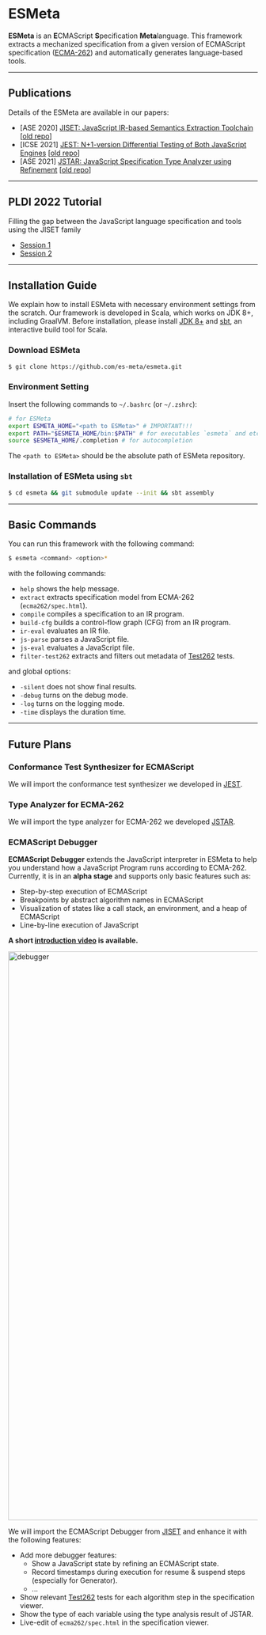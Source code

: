 # ESMeta
**ESMeta** is an **E**CMAScript **S**pecification **Meta**language. This framework extracts a mechanized specification from a given version of ECMAScript specification ([ECMA-262](https://tc39.es/ecma262/)) and automatically generates language-based tools.

--------------------------------------------------------------------------------

## Publications

Details of the ESMeta are available in our papers:
- [ASE 2020] [JISET: JavaScript IR-based Semantics Extraction
  Toolchain](https://doi.org/10.1145/3324884.3416632) [[old repo](https://github.com/kaist-plrg/jiset)]
- [ICSE 2021] [JEST: N+1-version Differential Testing of Both JavaScript
  Engines](https://doi.org/10.1109/ICSE43902.2021.00015) [[old repo](https://github.com/kaist-plrg/jest)]
- [ASE 2021] [JSTAR: JavaScript Specification Type Analyzer using Refinement](https://doi.org/10.1109/ASE51524.2021.9678781) [[old repo](https://github.com/kaist-plrg/jstar)]

--------------------------------------------------------------------------------

## PLDI 2022 Tutorial

Filling the gap between the JavaScript language specification and tools using the JISET family

- [Session 1](https://drive.google.com/file/d/17f6r35mCL0X_opndo2amruoDS-O9YNGg/view?usp=sharing)
- [Session 2](https://drive.google.com/file/d/10h3MCcKPgxJ9X54GVRb9wVJBQpC_Oj_2/view?usp=sharing)

--------------------------------------------------------------------------------

## Installation Guide

We explain how to install ESMeta with necessary environment settings from the
scratch. Our framework is developed in Scala, which works on JDK 8+, including GraalVM. Before installation, please install [JDK 8+](https://www.oracle.com/java/technologies/downloads/) and [sbt](https://www.scala-sbt.org/), an interactive build tool for Scala.


### Download ESMeta
```bash
$ git clone https://github.com/es-meta/esmeta.git
```

### Environment Setting
Insert the following commands to `~/.bashrc` (or `~/.zshrc`):
```bash
# for ESMeta
export ESMETA_HOME="<path to ESMeta>" # IMPORTANT!!!
export PATH="$ESMETA_HOME/bin:$PATH" # for executables `esmeta` and etc.
source $ESMETA_HOME/.completion # for autocompletion
```
The `<path to ESMeta>` should be the absolute path of ESMeta repository.


### Installation of ESMeta using `sbt`

```bash
$ cd esmeta && git submodule update --init && sbt assembly
```

--------------------------------------------------------------------------------

## Basic Commands

You can run this framework with the following command:
```bash
$ esmeta <command> <option>*
```
with the following commands:
- `help` shows the help message.
- `extract` extracts specification model from ECMA-262 (`ecma262/spec.html`).
- `compile` compiles a specification to an IR program.
- `build-cfg` builds a control-flow graph (CFG) from an IR program.
- `ir-eval` evaluates an IR file.
- `js-parse` parses a JavaScript file.
- `js-eval` evaluates a JavaScript file.
- `filter-test262` extracts and filters out metadata of
  [Test262](https://github.com/tc39/test262) tests.

and global options:
- `-silent` does not show final results.
- `-debug` turns on the debug mode.
- `-log` turns on the logging mode.
- `-time` displays the duration time.

--------------------------------------------------------------------------------

## Future Plans

### Conformance Test Synthesizer for ECMAScript
We will import the conformance test synthesizer we developed
in [JEST](https://github.com/kaist-plrg/jest).

### Type Analyzer for ECMA-262
We will import the type analyzer for ECMA-262 we developed
[JSTAR](https://github.com/kaist-plrg/jstar).

### ECMAScript Debugger

**ECMAScript Debugger** extends the JavaScript interpreter in ESMeta to help
you understand how a JavaScript Program runs according to ECMA-262.  Currently,
it is in an **alpha stage** and supports only basic features such as:

- Step-by-step execution of ECMAScript
- Breakpoints by abstract algorithm names in ECMAScript
- Visualization of states like a call stack, an environment, and a heap of ECMAScript
- Line-by-line execution of JavaScript

**A short [introduction video](https://youtu.be/syfZ3v6JNg8) is available.**

<img width="1150" alt="debugger" src="https://user-images.githubusercontent.com/7039121/151577359-7d6a90af-7940-4904-912e-dd9113b8ba2f.png">

We will import the ECMAScript Debugger from
[JISET](https://github.com/kaist-plrg/jiset) and enhance it with the following features:
- Add more debugger features:
  - Show a JavaScript state by refining an ECMAScript state.
  - Record timestamps during execution for resume & suspend steps (especially for Generator).
  - ...
- Show relevant [Test262](https://github.com/tc39/test262) tests for each
  algorithm step in the specification viewer.
- Show the type of each variable using the type analysis result of JSTAR.
- Live-edit of `ecma262/spec.html` in the specification viewer.
